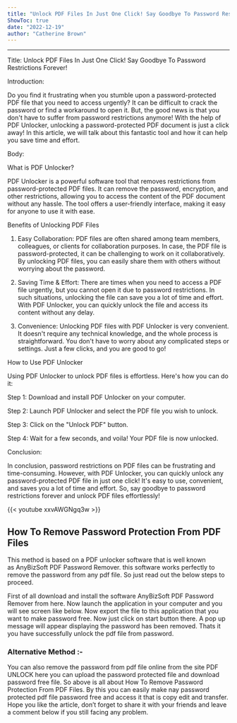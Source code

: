 ```yaml
---
title: "Unlock PDF Files In Just One Click! Say Goodbye To Password Restrictions Forever!"
ShowToc: true 
date: "2022-12-19"
author: "Catherine Brown"
---
```

*****
Title: Unlock PDF Files In Just One Click! Say Goodbye To Password Restrictions Forever!

Introduction:

Do you find it frustrating when you stumble upon a password-protected PDF file that you need to access urgently? It can be difficult to crack the password or find a workaround to open it. But, the good news is that you don't have to suffer from password restrictions anymore! With the help of PDF Unlocker, unlocking a password-protected PDF document is just a click away! In this article, we will talk about this fantastic tool and how it can help you save time and effort.

Body:

What is PDF Unlocker?

PDF Unlocker is a powerful software tool that removes restrictions from password-protected PDF files. It can remove the password, encryption, and other restrictions, allowing you to access the content of the PDF document without any hassle. The tool offers a user-friendly interface, making it easy for anyone to use it with ease.

Benefits of Unlocking PDF Files

1. Easy Collaboration: PDF files are often shared among team members, colleagues, or clients for collaboration purposes. In case, the PDF file is password-protected, it can be challenging to work on it collaboratively. By unlocking PDF files, you can easily share them with others without worrying about the password.

2. Saving Time & Effort: There are times when you need to access a PDF file urgently, but you cannot open it due to password restrictions. In such situations, unlocking the file can save you a lot of time and effort. With PDF Unlocker, you can quickly unlock the file and access its content without any delay.

3. Convenience: Unlocking PDF files with PDF Unlocker is very convenient. It doesn't require any technical knowledge, and the whole process is straightforward. You don't have to worry about any complicated steps or settings. Just a few clicks, and you are good to go!

How to Use PDF Unlocker

Using PDF Unlocker to unlock PDF files is effortless. Here's how you can do it:

Step 1: Download and install PDF Unlocker on your computer.

Step 2: Launch PDF Unlocker and select the PDF file you wish to unlock.

Step 3: Click on the "Unlock PDF" button.

Step 4: Wait for a few seconds, and voila! Your PDF file is now unlocked.

Conclusion:

In conclusion, password restrictions on PDF files can be frustrating and time-consuming. However, with PDF Unlocker, you can quickly unlock any password-protected PDF file in just one click! It's easy to use, convenient, and saves you a lot of time and effort. So, say goodbye to password restrictions forever and unlock PDF files effortlessly!

{{< youtube xxvAWGNgq3w >}} 



## How To Remove Password Protection From PDF Files


This method is based on a PDF unlocker software that is well known as AnyBizSoft PDF Password Remover. this software works perfectly to remove the password from any pdf file. So just read out the below steps to proceed.

 

First of all download and install the software AnyBizSoft PDF Password Remover from here.
Now launch the application in your computer and you will see screen like below.
Now export the file to this application that you want to make password free.
Now just click on start button there.
A pop up message will appear displaying the password has been removed.
Thats it you have successfully unlock the pdf file from password.

 
### Alternative Method :-


You can also remove the password from pdf file online from the site PDF UNLOCK here you can upload the password protected file and download password free file.
So above is all about How To Remove Password Protection From PDF Files. By this you can easily make nay password protected pdf file password free and access it that is copy edit and transfer. Hope you like the article, don’t forget to share it with your friends and leave a comment below if you still facing any problem.





